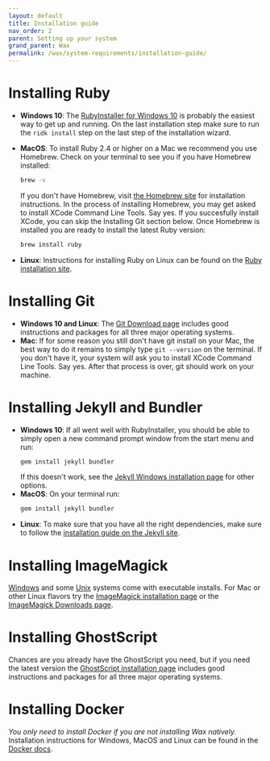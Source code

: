 ```yaml
---
layout: default
title: Installation guide
nav_order: 2
parent: Setting up your system
grand_parent: Wax
permalink: /wax/system-requirements/installation-guide/
---
```




# Installing Ruby

- **Windows 10**: The [RubyInstaller for Windows 10](https://rubyinstaller.org/) is probably the easiest way to get up and running. On the last installation step make sure to run the `ridk install` step on the last step of the installation wizard.
- **MacOS**: To install Ruby 2.4 or higher on a Mac we recommend you use Homebrew. Check on your terminal to see you if you have Homebrew installed:
    ```sh
    brew -v
    ```

    If you don't have Homebrew, visit [the Homebrew site](https://brew.sh/) for installation instructions. In the process of installing Homebrew, you may get asked to install XCode Command Line Tools. Say yes. If you succesfully install XCode, you can skip the Installing Git section below. Once Homebrew is installed you are ready to install the latest Ruby version:

    ```sh
    brew install ruby
    ```

- **Linux**: Instructions for installing Ruby on Linux can be found on the [Ruby installation site](https://www.ruby-lang.org/en/documentation/installation/).

# Installing Git

- **Windows 10 and Linux**: The [Git Download page](https://git-scm.com/downloads) includes good instructions and packages for all three major operating systems.
- **Mac**: If for some reason you still don't have git install on your Mac, the best way to do it remains to simply type `git --version` on the terminal. If you don't have it, your system will ask you to install XCode Command Line Tools. Say yes. After that process is over, git should work on your machine.

# Installing Jekyll and Bundler

- **Windows 10**: If all went well with RubyInstaller, you should be able to simply open a new command prompt window from the start menu and run: 
    ```sh
    gem install jekyll bundler
    ```
    If this doesn't work, see the [Jekyll Windows installation page](https://jekyllrb.com/docs/installation/windows/) for other options.
- **MacOS**: On your terminal run:
    ```sh
    gem install jekyll bundler
    ```
- **Linux**: To make sure that you have all the right dependencies, make sure to follow the [installation guide on the Jekyll site](https://jekyllrb.com/docs/installation/ubuntu/).

# Installing ImageMagick

[Windows](https://imagemagick.org/script/download.php#windows) and some [Unix](https://imagemagick.org/script/download.php#unix) systems come with executable installs. For Mac or other Linux flavors try the [ImageMagick installation page](http://www.besavvy.com/documentation/4-5/Editor/031350_installimgk.htm) or the [ImageMagick Downloads page](https://imagemagick.org/script/download.php).


# Installing GhostScript

Chances are you already have the GhostScript you need, but if you need the latest version the [GhostScript installation page](https://docs.alfresco.com/5.0/tasks/Ghostscript-install.html) includes good instructions and packages for all three major operating systems.

# Installing Docker

_You only need to install Docker if you are not installing Wax natively._
Installation instructions for Windows, MacOS and Linux can be found in the [Docker docs](https://docs.docker.com/get-docker/).

